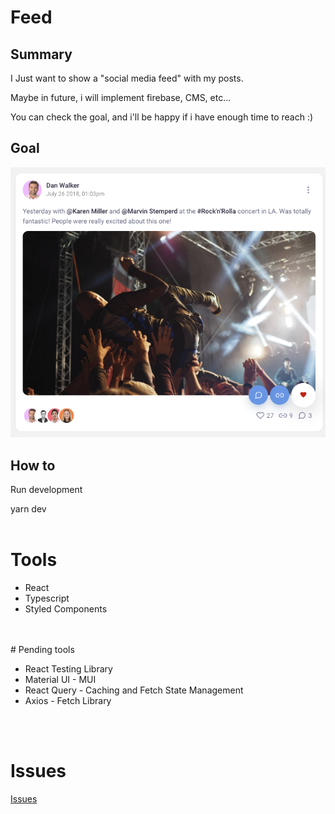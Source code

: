 # Feed 

## Summary

I Just want to show a "social media feed" with my posts.

Maybe in future, i will implement firebase, CMS, etc... 

You can check the goal, and i'll be happy if i have enough time to reach :)

## Goal

![](./screenshots/preview.png)

## How to

Run development

yarn dev 
<br>
<br>
# Tools

- React
- Typescript
- Styled Components
<br>
<br>
# Pending tools

- React Testing Library
- Material UI - MUI
- React Query - Caching and Fetch State Management
- Axios - Fetch Library
<br>
<br>

# Issues

<a href="https://github.com/AlexcastroDev/nextjs-feed-project/issues"> Issues </a>